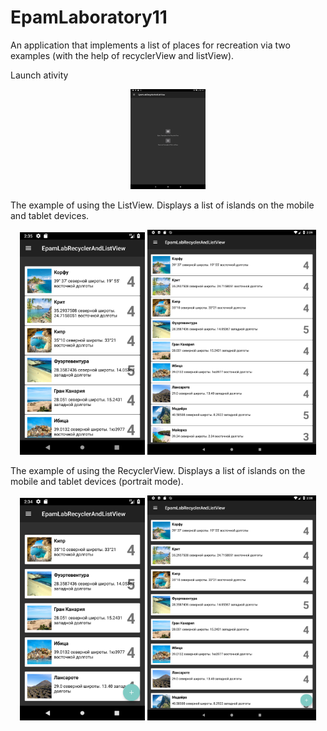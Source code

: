 # EpamLaboratory11
<p>An application that implements a list of places for recreation via two examples (with the help of recyclerView and listView).</p>
<p> Launch ativity </p>
<p align="center">
  <img padding="24px" src="https://github.com/natalliarad/EpamLaboratory11/blob/master/Screenshot_1524578870.png" width="120"/>
</p>
<p>The example of using the ListView. Displays a list of islands on the mobile and tablet devices.</p>
<p align="center">
  <img padding="24px" src="https://github.com/natalliarad/EpamLaboratory11/blob/master/listView_mobile.png" width="200"/>
  <img padding="24px" src="https://github.com/natalliarad/EpamLaboratory11/blob/master/listView_tablet.png" width="270"/>
</p>
<p>The example of using the RecyclerView. Displays a list of islands on the mobile and tablet devices (portrait mode).</p>
<p align="center">
  <img padding="24px" src="https://github.com/natalliarad/EpamLaboratory11/blob/master/recycler_mobile.png" width="200"/>
  <img padding="24px" src="https://github.com/natalliarad/EpamLaboratory11/blob/master/recycler_tablet.png" width="270"/>
</p>
